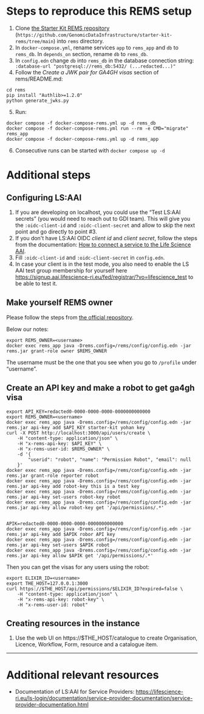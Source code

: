 # Steps to reproduce this REMS setup
1. Clone [the Starter Kit REMS repository](https://github.com/GenomicDataInfrastructure/starter-kit-rems/tree/main) (`https://github.com/GenomicDataInfrastructure/starter-kit-rems/tree/main`) into `rems` directory.
2. In `docker-compose.yml`, rename services `app` to `rems_app` and `db` to `rems_db`. In `depends_on` section, rename `db` to `rems_db`.
3. In `config.edn` change `db` into `rems_db` in the database connection string: ` :database-url "postgresql://rems_db:5432/ (...redacted...)"`
4. Follow the _Create a JWK pair for GA4GH visas_ section of rems/README.md:
```
cd rems
pip install "Authlib>=1.2.0"
python generate_jwks.py
```
5. Run:
```
docker compose -f docker-compose-rems.yml up -d rems_db
docker compose -f docker-compose-rems.yml run --rm -e CMD="migrate" rems_app
docker compose -f docker-compose-rems.yml up -d rems_app
```
6. Consecutive runs can be started with `docker compose up -d`

# Additional steps
## Configuring LS:AAI
1. If you are developing on localhost, you could use the  “Test LS:AAI secrets” (you would need to reach out to GDI team). This will give you the `:oidc-client-id` and `:oidc-client-secret` and allow to skip the next point and go directly to point #3.
2. If you don't have LS:AAI OIDC _client id_ and _client secret_, follow the steps from the documentation: [How to connect a service to the Life Science AAI](https://docs.google.com/document/d/17pNXM_psYOP5rWF302ObAJACsfYnEWhjvxAHzcjvfIE/view).
3. Fill `:oidc-client-id` and `:oidc-client-secret` in `config.edn`.
4. In case your client is in the test mode, you also need to enable the LS AAI test group membership for yourself here https://signup.aai.lifescience-ri.eu/fed/registrar/?vo=lifescience_test to be able to test it.

## Make yourself REMS owner
Please follow the steps from [the official repository](https://github.com/GenomicDataInfrastructure/starter-kit-rems/tree/main#using-rems). 

Below our notes:
```
export REMS_OWNER=<username>
docker exec rems_app java -Drems.config=/rems/config/config.edn -jar rems.jar grant-role owner $REMS_OWNER
```

The username must be the one that you see when you go to `/profile` under “username”.

## Create an API key and make a robot to get ga4gh visa
```
export API_KEY=redacted0-0000-0000-0000-0000000000000
export REMS_OWNER=<username>
docker exec rems_app java -Drems.config=/rems/config/config.edn -jar rems.jar api-key add $API_KEY starter-kit yohan key
curl -X POST http://localhost:3000/api/users/create \
    -H "content-type: application/json" \
    -H "x-rems-api-key: $API_KEY" \
    -H "x-rems-user-id: $REMS_OWNER" \
    -d '{
        "userid": "robot", "name": "Permission Robot", "email": null
    }'
docker exec rems_app java -Drems.config=/rems/config/config.edn -jar rems.jar grant-role reporter robot
docker exec rems_app java -Drems.config=/rems/config/config.edn -jar rems.jar api-key add robot-key this is a test key
docker exec rems_app java -Drems.config=/rems/config/config.edn -jar rems.jar api-key set-users robot-key robot
docker exec rems_app java -Drems.config=/rems/config/config.edn -jar rems.jar api-key allow robot-key get '/api/permissions/.*'


APIK=redacted0-0000-0000-0000-0000000000000
docker exec rems_app java -Drems.config=/rems/config/config.edn -jar rems.jar api-key add $APIK robor API key
docker exec rems_app java -Drems.config=/rems/config/config.edn -jar rems.jar api-key set-users $APIK robot
docker exec rems_app java -Drems.config=/rems/config/config.edn -jar rems.jar api-key allow $APIK get '/api/permissions/.*'
```

Then you can get the visas for any users using the robot:

```
export ELIXIR_ID=<username>
export THE_HOST=127.0.0.1:3000
curl https://$THE_HOST/api/permissions/$ELIXIR_ID?expired=false \
    -H "content-type: application/json" \
    -H "x-rems-api-key: robot-key" \
    -H "x-rems-user-id: robot"
```

## Creating resources in the instance
1. Use the web UI on https://$THE_HOST/catalogue to create Organisation, Licence, Workflow, Form, resource and a catalogue item.

---

# Additional relevant resources
* Documentation of LS:AAI for Service Providers: <https://lifescience-ri.eu/ls-login/documentation/service-provider-documentation/service-provider-documentation.html>

